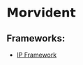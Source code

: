 # **𝗠𝗼𝗿𝘃𝗶d𝗲𝗻𝘁**








## Frameworks:

- [IP Framework](https://github.com/Morvixent/IP-Framework)

